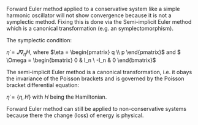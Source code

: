 Forward Euler method applied to a conservative system like a simple harmonic oscillator will not show convergence because it is not a symplectic method.
Fixing this is done via the Semi-implicit Euler method which is a canonical transformation (e.g. an symplectomorphism).

The symplectic condition:

${\dot {\eta }}=J\nabla _{\eta }H$, where $\eta = \begin{pmatrix} q \\ p \end{pmatrix}$ and $
\Omega = \begin{bmatrix} 
0 & I_n \\ 
-I_n & 0 
\end{bmatrix}$  

The semi-implicit Euler method is a canonical transformation, i.e. it obays the invariance of the Poisson brackets and is governed by the Poisson bracket differential equation:

$\dot\eta=\{\eta,H\}$ with $H$ being the Hamiltonian.

Forward Euler method can still be applied to non-conservative systems because there the change (loss) of energy is physical. 

